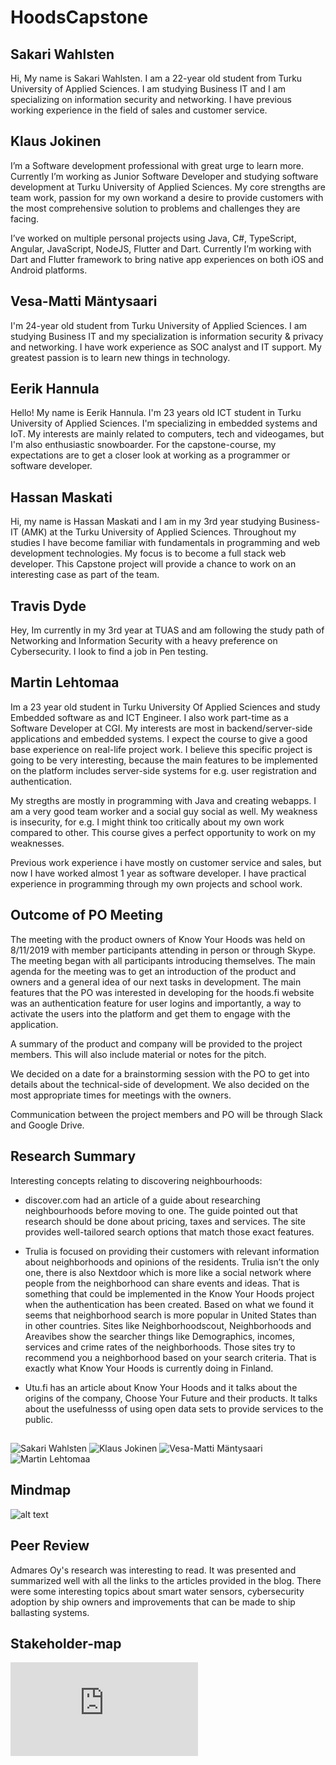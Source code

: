 # HoodsCapstone

## Sakari Wahlsten
Hi, My name is Sakari Wahlsten. I am a 22-year old student from Turku University of Applied Sciences. I am studying Business IT and I am specializing on information security and networking. I have previous working experience in the field of sales and customer service. 


## Klaus Jokinen

I’m a Software development professional with great urge to learn more. Currently I’m working as Junior Software Developer and studying software development at Turku University of Applied Sciences. My core strengths are team work, passion for my own workand a desire to provide customers with the most comprehensive solution to problems and challenges they are facing.

I’ve worked on multiple personal projects using Java, C#, TypeScript, Angular, JavaScript, NodeJS, Flutter and Dart. Currently I’m working with Dart and Flutter framework to bring native app experiences on both iOS and Android platforms.

## Vesa-Matti Mäntysaari
I'm 24-year old student from Turku University of Applied Sciences. I am studying Business IT and my specialization is information security & privacy and networking. I have work experience as SOC analyst and IT support. My greatest passion is to learn new things in technology.

## Eerik Hannula
Hello! My name is Eerik Hannula. I'm 23 years old ICT student in Turku University of Applied Sciences.
I'm specializing in embedded systems and IoT.
My interests are mainly related to computers, tech and videogames, but I'm also enthusiastic snowboarder.
For the capstone-course, my expectations are to get a closer look at working as a programmer or software developer.

## Hassan Maskati
Hi, my name is Hassan Maskati and I am in my 3rd year studying Business-IT (AMK) at the Turku University of Applied Sciences. Throughout my studies I have become familiar with fundamentals in programming and web development technologies. My focus is to become a full stack web developer. This Capstone project will provide a chance to work on an interesting case as part of the team.


## Travis Dyde
Hey, Im currently in my 3rd year at TUAS and am following the study path of Networking and Information Security with a heavy preference on Cybersecurity.  I look to find a job in Pen testing.

## Martin Lehtomaa
Im a 23 year old student in Turku University Of Applied Sciences and study Embedded software as and ICT Engineer. I also work part-time as a Software Developer at CGI. My interests are most in backend/server-side applications and embedded systems. I expect the course
to give a good base experience on real-life project work. I believe this specific project is going to be very interesting, because the main features to be implemented on the platform includes server-side systems for e.g. user registration and authentication.

My stregths are mostly in programming with Java and creating webapps. I am a very good team worker and a social guy social as well. My weakness is insecurity, for e.g. I might think too critically about my own work compared to other. This course gives a perfect opportunity to work on my weaknesses.

Previous work experience i have mostly on customer service and sales, but now I have worked almost 1 year as software developer. I have practical experience in programming through my own projects and school work.

## Outcome of PO Meeting
The meeting with the product owners of Know Your Hoods was held on 8/11/2019 with member participants attending in person or through Skype. The meeting began with all participants introducing themselves. The main agenda for the meeting was to get an introduction of the product and owners and a general idea of our next tasks in development. The main features that the PO was interested in developing for the hoods.fi website was an authentication feature for user logins and importantly, a way to activate the users into the platform and get them to engage with the application. 

A summary of the product and company will be provided to the project members. This will also include material or notes for the pitch.

We decided on a date for a brainstorming session with the PO to get into details about the technical-side of development. We also decided on the most appropriate times for meetings with the owners.

Communication between the project members and PO will be through Slack and Google Drive.

## Research Summary
Interesting concepts relating to discovering neighbourhoods:
- discover.com had an article of a guide about researching neighbourhoods before moving to one. The guide pointed out that research should be done about pricing, taxes and services. The site provides well-tailored search options that match those exact features.

- Trulia is focused on providing their customers with relevant information about neighborhoods and opinions of the residents. Trulia isn’t the only one, there is also Nextdoor which is more like a social network where people from the neighborhood can share events and ideas. That is something that could be implemented in the Know Your Hoods project when the authentication has been created. Based on what we found it seems that neighborhood search is more popular in United States than in other countries. Sites like Neighborhoodscout, Neighborhoods and Areavibes show the searcher things like Demographics, incomes, services and crime rates of the neighborhoods. Those sites try to recommend you a neighborhood based on your search criteria. That is exactly what Know Your Hoods is currently doing in Finland.

- Utu.fi has an article about Know Your Hoods and it talks about the origins of the company, Choose Your Future and their products. It talks about the usefulnesss of using open data sets to provide services to the public.


##

![Sakari Wahlsten](https://media.licdn.com/dms/image/C5603AQFNkaeqLNNpZg/profile-displayphoto-shrink_200_200/0?e=1578528000&v=beta&t=OVe6dF_kPhNOZgp8frcGGemCOu4ZTKAEjJuApBKEkQo "Sakari Wahlsten") ![Klaus Jokinen](https://media.licdn.com/dms/image/C5603AQGeX12aI5VctQ/profile-displayphoto-shrink_200_200/0?e=1578528000&v=beta&t=UHtfVDNb0Z3p0gdgEm2agXhwwWRZ57AMaGPEmSzKWbQ "Klaus Jokinen") ![Vesa-Matti Mäntysaari](https://media.licdn.com/dms/image/C5103AQFFhCMbbI-AXA/profile-displayphoto-shrink_200_200/0?e=1578528000&v=beta&t=-oTpzNCxLJWg5QG4J38wmHFe6NtkpHyJ_Wma2k8K6jw "Vesa-Matti Mäntysaari") ![Martin Lehtomaa](https://media.licdn.com/dms/image/C5603AQG_riPV4BBbIA/profile-displayphoto-shrink_200_200/0?e=1578528000&v=beta&t=-32_-rnIbMNEtuB8sG0QFSgfZaKelHCBwrigHIMwHvI "Martin Lehtomaa")

## Mindmap
![alt text](https://raw.githubusercontent.com/KlausAMK/HoodsCapstone/master/Hoods%20Mind%20Tree.png)

## Peer Review
Admares Oy's research was interesting to read. It was presented and summarized well with all the links to the articles provided in the blog. There were some interesting topics about smart water sensors, cybersecurity adoption by ship owners and improvements that can be made to ship ballasting systems.

## Stakeholder-map
![alt text](https://github.com/KlausAMK/HoodsCapstone/blob/master/Stakeholders%20map.pdf)


